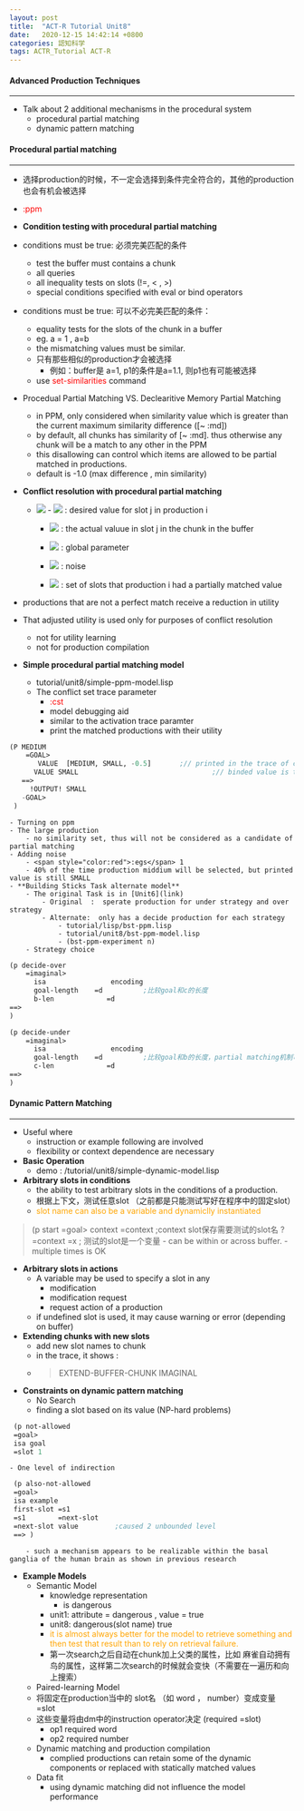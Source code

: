 ```yaml
---
layout: post
title:  "ACT-R Tutorial Unit8"
date:   2020-12-15 14:42:14 +0800
categories: 認知科学
tags: ACTR_Tutorial ACT-R
---
```

#### Advanced Production Techniques
___
  - Talk about 2 additional mechanisms in the procedural system
    - procedural partial matching
    - dynamic pattern matching

#### Procedural partial matching
___
- 选择production的时候，不一定会选择到条件完全符合的，其他的production也会有机会被选择
- <span style="color:red">:ppm</span>
- **Condition testing with procedural partial matching**
- conditions must be true: 必须完美匹配的条件
	- test the buffer must contains a chunk
	- all queries
	- all inequality tests on slots (!=, < , >)
	- special conditions specified with eval or bind operators
- conditions must be true: 可以不必完美匹配的条件：
	- equality tests for the slots of the chunk in a buffer
	- eg.  a = 1  ,   a=b
	- the mismatching values must be similar.
	- 只有那些相似的production才会被选择
		- 例如：buffer是 a=1,   p1的条件是a=1.1,  则p1也有可能被选择
	- use <span style="color:red">set-similarities</span> command
- Procedual Partial Matching   VS.   Declearitive Memory Partial Matching
	- in PPM,  only considered when similarity value which is greater than the current maximum similarity difference ([~ :md])
	- by default, all chunks has similarity of [~ :md]. thus  otherwise any chunk will be a match to any other in the PPM
	- this disallowing can control which items are allowed to be partial matched in productions.
	- default is -1.0 (max difference , min similarity)

- **Conflict resolution with procedural partial matching**
	- <img src="https://latex.codecogs.com/svg.latex?\Large&space;Utility_i(t) = U_i(t) + \epsilon + \sum_j{ppm*similarity(d_j,v_j)}" />
		-  <img src="https://latex.codecogs.com/svg.latex?\Large&space;d_j"/> : desired value for slot j in production i

		- <img src="https://latex.codecogs.com/svg.latex?\Large&space;v_j"/> : the actual valuue in slot j in the chunk in the buffer

		- <img src="https://latex.codecogs.com/svg.latex?\Large&space;ppm"/> : global parameter

		- <img src="https://latex.codecogs.com/svg.latex?\Large&space;\epsilon"/> : noise
		- <img src="https://latex.codecogs.com/svg.latex?\Large&space;j"/> : set of slots that production i had a partially matched value
- productions that are not a perfect match receive a reduction in utility
- That adjusted utility is used only for purposes of conflict resolution
	- not for utility learning
	- not for production compilation

- **Simple procedural partial matching model**
	- tutorial/unit8/simple-ppm-model.lisp
	- The conflict set trace parameter
		- <span style="color:red">:cst</span>
		- model debugging aid
		- similar to the activation trace paramter
		- print the matched productions with their utility
```lisp
(P MEDIUM
    =GOAL>
       VALUE  [MEDIUM, SMALL, -0.5]       ;// printed in the trace of conflict set indicating this production is a partial match
      VALUE SMALL                                 ;// binded value is the value in the buffer (not the one in the production)
   ==>
     !OUTPUT! SMALL
   -GOAL>
 )
```
	- Turning on ppm
	- The large production
		- no similarity set, thus will not be considered as a candidate of partial matching
	- Adding noise
		- <span style="color:red">:egs</span> 1
		- 40% of the time production middium will be selected, but printed value is still SMALL
	- **Building Sticks Task alternate model**
		- The original Task is in [Unit6](link)
			- Original  :  sperate production for under strategy and over strategy
			- Alternate:  only has a decide production for each strategy
				- tutorial/lisp/bst-ppm.lisp
				- tutorial/unit8/bst-ppm-model.lisp
				- (bst-ppm-experiment n)
		- Strategy choice
```lisp
(p decide-over
	=imaginal>
      isa                encoding
      goal-length    =d          ;比较goal和c的长度
      b-len             =d
==>
)
```
```lisp
(p decide-under
	=imaginal>
      isa                encoding
      goal-length    =d          ;比较goal和b的长度，partial matching机制可以自动帮助我们调整utility
      c-len             =d
==>
)
```


#### Dynamic Pattern Matching
___
- Useful where
	- instruction or example following are involved
	- flexibility or context dependence are necessary
- **Basic Operation**
	- demo :  /tutorial/unit8/simple-dynamic-model.lisp
- **Arbitrary slots in conditions**
	- the ability to test arbitrary slots in the conditions of a production.
	- 根据上下文，测试任意slot （之前都是只能测试写好在程序中的固定slot）
	- <span  style="color:orange">slot name can also be a variable and dynamiclly instantiated</span>
> (p start
> =goal>
> context  =context     ;context slot保存需要测试的slot名
? =context =x           ; 测试的slot是一个变量
	- can be within or across buffer.
	- multiple times is OK
- **Arbitrary slots in actions**
	- A variable may be used to specify a slot in any
		- modification
		- modification request
		- request action of a production
	- if undefined slot is used, it may cause warning or error (depending on buffer)
- **Extending chunks with new slots**
	- add new slot names to chunk
	- in the trace, it shows :
	- >EXTEND-BUFFER-CHUNK IMAGINAL
- **Constraints on dynamic pattern matching**
	- No Search
	- finding a slot based on its value (NP-hard problems)
```lisp
 (p not-allowed
 =goal>
 isa goal
 =slot 1
```
	- One level of indirection
```lisp
 (p also-not-allowed
 =goal>
 isa example
 first-slot =s1
 =s1        =next-slot
 =next-slot value         ;caused 2 unbounded level
 ==> )
```
		- such a mechanism appears to be realizable within the basal ganglia of the human brain as shown in previous research

- **Example Models**
	- Semantic Model
		- knowledge representation
			- is dangerous
		- unit1:   attribute = dangerous ,   value = true
		- unit8:      dangerous(slot name) true
		- <span style="color:orange"> it is almost always better for the model to retrieve something and then test that result than to rely on retrieval failure.</span>
		- 第一次search之后自动在chunk加上父类的属性，比如 麻雀自动拥有鸟的属性，这样第二次search的时候就会变快（不需要在一遍历和向上搜索）
	- Paired-learning Model
	- 将固定在production当中的 slot名 （如 word ， number）变成变量 =slot
	- 这些变量将由dm中的instruction operator决定 (required =slot)
		- op1 required word
		- op2 required number
	- Dynamic matching and production compilation
		- complied productions can retain some of the dynamic components or replaced with statically matched values
	- Data fit
		- using dynamic matching did not influence the model performance
